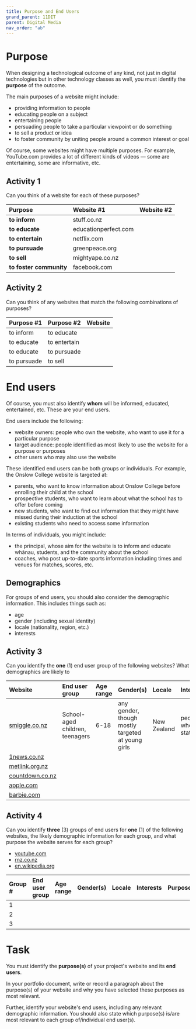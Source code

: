 ```yaml
---
title: Purpose and End Users
grand_parent: 11DIT
parent: Digital Media
nav_order: "ab"
---
```


# Purpose

When designing a technological outcome of any kind, not just in digital technologies but in other technology classes as well, you must identify the **purpose** of the outcome.

The main purposes of a website might include:

- providing information to people
- educating people on a subject
- entertaining people
- persuading people to take a particular viewpoint or do something
- to sell a product or idea
- to foster community by uniting people around a common interest or goal

Of course, some websites might have multiple purposes. For example, YouTube.com provides a lot of different kinds of videos — some are entertaining, some are informative, etc.

## Activity 1

Can you think of a website for each of these purposes?

| Purpose | Website #1 | Website #2 |
| :-- | :-- | :-- |
| **to inform** | stuff.co.nz | |
| **to educate** | educationperfect.com | |
| **to entertain** | netflix.com | |
| **to pursuade** | greenpeace.org | |
| **to sell** | mightyape.co.nz | |
| **to foster community** | facebook.com | |

## Activity 2

Can you think of any websites that match the following combinations of purposes?

| Purpose #1 | Purpose #2 | Website |
| :-- | :-- | :-- |
| to inform | to educate | |
| to educate | to entertain | |
| to educate | to pursuade | |
| to pursuade | to sell | |

# End users

Of course, you must also identify **whom** will be informed, educated, entertained, etc. These are your end users.

End users include the following:

- website owners: people who own the website, who want to use it for a particular purpose
- target audience: people identified as most likely to use the website for a purpose or purposes
- other users who may also use the website

These identified end users can be both groups or individuals. For example, the Onslow College website is targeted at:

- parents, who want to know information about Onslow College before enrolling their child at the school
- prospective students, who want to learn about what the school has to offer before coming
- new students, who want to find out information that they might have missed during their induction at the school
- existing students who need to access some information

In terms of individuals, you might include:

- the principal, whose aim for the website is to inform and educate whānau, students, and the community about the school
- coaches, who post up-to-date sports information including times and venues for matches, scores, etc.

## Demographics

For groups of end users, you should also consider the demographic information. This includes things such as:

- age
- gender (including sexual identity)
- locale (nationality, region, etc.)
- interests

## Activity 3

Can you identify the **one** (1) end user group of the following websites? What demographics are likely to 

| Website | End user group | Age range | Gender(s) | Locale | Interests |
| :-- | :-- | :-- | :-- | :-- | :-- |
| [smiggle.co.nz](https://www.smiggle.co.nz) | School-aged children, teenagers | 6-18 | any gender, though mostly targeted at young girls | New Zealand | people who like stationery |
| [1news.co.nz](https://www.1news.co.nz) | |
| [metlink.org.nz](http://metlink.org.nz) | |
| [countdown.co.nz](https://www.countdown.co.nz) | |
| [apple.com](https://apple.com/nz) | |
| [barbie.com](https://shop.mattel.com/pages/barbie) | |

## Activity 4

Can you identify **three** (3) groups of end users for **one** (1) of the following websites, the likely demographic information for each group, and what purpose the website serves for each group?

- [youtube.com](https://youtube.com)
- [rnz.co.nz](https://www.rnz.co.nz)
- [en.wikipedia.org](https://en.wikipedia.org/wiki/Main_Page)

| Group # | End user group | Age range | Gender(s) | Locale | Interests | Purpose |
| :-- | :-- | :-- | :-- | :-- | :-- | :-- |
| 1 |
| 2 |
| 3 |

# Task

You must identify the **purpose(s)** of your project's website and its **end users**.

In your portfolio document, write or record a paragraph about the purpose(s) of your website and why you have selected these purposes as most relevant.

Further, identify your website's end users, including any relevant demographic information. You should also state which purpose(s) is/are most relevant to each group of/individual end user(s).